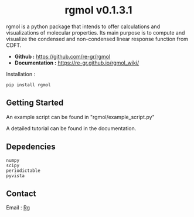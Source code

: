 <h1 align="center">
rgmol v0.1.3.1
</h1>

rgmol is a python package that intends to offer calculations and visualizations of molecular properties.
Its main purpose is to compute and visualize the condensed and non-condensed linear response function from CDFT.

- **Github :** https://github.com/re-gr/rgmol
- **Documentation :** https://re-gr.github.io/rgmol_wiki/

Installation :

	pip install rgmol

## Getting Started

An example script can be found in "rgmol/example_script.py"

A detailed tutorial can be found in the documentation.

## Depedencies

	numpy
	scipy
   	periodictable
	pyvista

## Contact

Email : [Rg](mailto:remi.grincourt@ens-lyon.fr)


